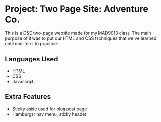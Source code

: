 # Project: Two Page Site: Adventure Co. 

This is a D&D two-page website made for my MAD9013 class. The main purpose of it was to put our HTML and CSS techniques that we've learned until mid-term to practice.

## Languages Used
- HTML
- CSS
- Javascript

## Extra Features
- Sticky aside used for blog post page
- Hamburger nav menu, sticky header
